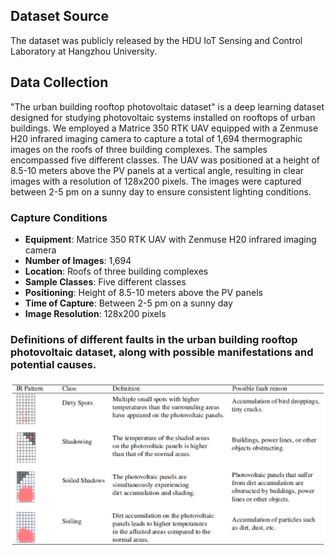 ## Dataset Source
The dataset was publicly released by the HDU IoT Sensing and Control Laboratory at Hangzhou University.

## Data Collection

"The urban building rooftop photovoltaic dataset" is a deep learning dataset designed for studying photovoltaic systems installed on rooftops of urban buildings. We employed a Matrice 350 RTK UAV equipped with a Zenmuse H20 infrared imaging camera to capture a total of 1,694 thermographic images on the roofs of three building complexes. The samples encompassed five different classes. The UAV was positioned at a height of 8.5-10 meters above the PV panels at a vertical angle, resulting in clear images with a resolution of 128x200 pixels. The images were captured between 2-5 pm on a sunny day to ensure consistent lighting conditions.

### Capture Conditions

- **Equipment**: Matrice 350 RTK UAV with Zenmuse H20 infrared imaging camera
- **Number of Images**: 1,694
- **Location**: Roofs of three building complexes
- **Sample Classes**: Five different classes
- **Positioning**: Height of 8.5-10 meters above the PV panels
- **Time of Capture**: Between 2-5 pm on a sunny day
- **Image Resolution**: 128x200 pixels

### Definitions of different faults in the urban building rooftop photovoltaic dataset, along with possible manifestations and potential causes.
![Definitions](Definitions.png)
